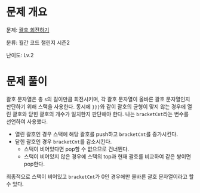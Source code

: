 # 문제 개요

문제: [괄호 회전하기](https://school.programmers.co.kr/learn/courses/30/lessons/76502)

분류: 월간 코드 챌린지 시즌2

난이도: Lv.2

# 문제 풀이

괄호 문자열은 총 `s`의 길이만큼 회전시키며, 각 괄호 문자열이 올바른 괄호 문자열인지 판단하기 위해 스택을 사용한다. 동시에 `}}}`와 같이 괄호의 균형이 맞지 않는 경우에 열린 괄호와 닫힌 괄호의 개수가 일치한지 판단해야 한다. 나는 `bracketCnt`라는 변수를 선언하여 사용했다.

- 열린 괄호인 경우 스택에 해당 괄호를 push하고 `bracketCnt`를 증가시킨다.
- 닫힌 괄호인 경우 `bracketCnt`를 감소시킨다.
  - 스택이 비어있다면 pop할 수 없으므로 건너뛴다.
  - 스택이 비어있지 않은 경우에 스택의 top과 현재 괄호를 비교하여 같은 쌍이면 pop한다.

최종적으로 스택이 비어있고 `bracketCnt`가 0인 경우에만 올바른 괄호 문자열이라고 할 수 있다.
